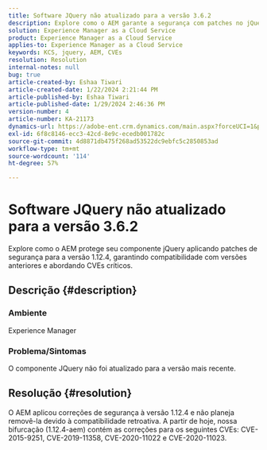 ```yaml
---
title: Software JQuery não atualizado para a versão 3.6.2
description: Explore como o AEM garante a segurança com patches no jQuery 1.12.4, mantendo a compatibilidade com versões anteriores.
solution: Experience Manager as a Cloud Service
product: Experience Manager as a Cloud Service
applies-to: Experience Manager as a Cloud Service
keywords: KCS, jquery, AEM, CVEs
resolution: Resolution
internal-notes: null
bug: true
article-created-by: Eshaa Tiwari
article-created-date: 1/22/2024 2:21:44 PM
article-published-by: Eshaa Tiwari
article-published-date: 1/29/2024 2:46:36 PM
version-number: 4
article-number: KA-21173
dynamics-url: https://adobe-ent.crm.dynamics.com/main.aspx?forceUCI=1&pagetype=entityrecord&etn=knowledgearticle&id=aa4f3d8c-31b9-ee11-a569-6045bd006b3d
exl-id: 6f8c8146-ecc3-42cd-8e9c-ecedb001782c
source-git-commit: 4d8871db475f268ad53522dc9ebfc5c2850853ad
workflow-type: tm+mt
source-wordcount: '114'
ht-degree: 57%

---
```


# Software JQuery não atualizado para a versão 3.6.2


Explore como o AEM protege seu componente jQuery aplicando patches de segurança para a versão 1.12.4, garantindo compatibilidade com versões anteriores e abordando CVEs críticos.

## Descrição {#description}


### <b>Ambiente</b>

Experience Manager

### <b>Problema/Sintomas</b>

O componente JQuery não foi atualizado para a versão mais recente.


## Resolução {#resolution}


O AEM aplicou correções de segurança à versão 1.12.4 e não planeja removê-la devido à compatibilidade retroativa. A partir de hoje, nossa bifurcação (1.12.4-aem) contém as correções para os seguintes CVEs: CVE-2015-9251, CVE-2019-11358, CVE-2020-11022 e CVE-2020-11023.
